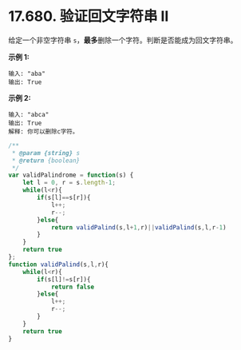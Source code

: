 # 17.680. 验证回文字符串 Ⅱ

给定一个非空字符串 `s`，**最多**删除一个字符。判断是否能成为回文字符串。

**示例 1:**

```
输入: "aba"
输出: True
```

**示例 2:**

```
输入: "abca"
输出: True
解释: 你可以删除c字符。
```

```javascript
/**
 * @param {string} s
 * @return {boolean}
 */
var validPalindrome = function(s) {
    let l = 0, r = s.length-1;
    while(l<r){
        if(s[l]==s[r]){
            l++;
            r--;
        }else{
            return validPalind(s,l+1,r)||validPalind(s,l,r-1)
        }
    }
    return true
};
function validPalind(s,l,r){
    while(l<r){
        if(s[l]!=s[r]){
            return false
        }else{
            l++;
            r--;
        }
    }
    return true
}
```

